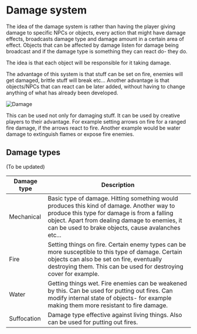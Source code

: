 # Damage system

The idea of the damage system is rather than having the player giving damage to specific NPCs or objects, every action that might have damage effects, broadcasts damage type and damage amount in a certain area of effect. Objects that can be affected by damage listen for damage being broadcast and if the damage type is something they can react do- they do. 

The idea is that each object will be responsible for it taking damage. 

The advantage of this system is that stuff can be set on fire, enemies will get damaged, brittle stuff will break etc... Another advantage is that objects/NPCs that can react can be later added, without having to change anything of what has already been developed.

![Damage](https://i.ibb.co/vxqZ4pp/damage.png)

This can be used not only for damaging stuff. It can be used by creative players to their advantage. For example setting arrows on fire for a ranged fire damage, if the arrows react to fire. Another example would be water damage to extinguish flames or expose fire enemies.

## Damage types

(To be updated)

| Damage type | Description                                                                                                                                                                                                                                      |
| ----------- | ------------------------------------------------------------------------------------------------------------------------------------------------------------------------------------------------------------------------------------------------ |
| Mechanical  | Basic type of damage. Hitting something would produces this kind of damage. Another way to produce this type for damage is from a falling object. Apart from dealing damage to enemies, it can be used to brake objects, cause avalanches etc... |
| Fire        | Setting things on fire. Certain enemy types can be more susceptible to this type of damage. Certain objects can also be set on fire, eventually destroying them. This can be used for destroying cover for example.                              |
| Water       | Getting things wet. Fire enemies can be weakened by this. Can be used for putting out fires. Can modify internal state of objects- for example making them more resistant to fire damage.                                                        |
| Suffocation | Damage type effective against living things. Also can be used for putting out fires.                                                                                                                                                             |
